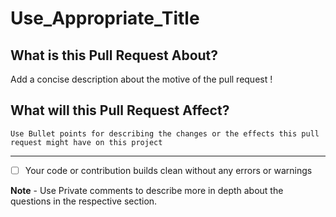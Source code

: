 # Use_Appropriate_Title 

## What is this Pull Request About?

Add a concise description about the motive of the pull request !
<!-- You can use Bullet Points if the description is very large  -->


## What will this Pull Request Affect?
`Use Bullet points for describing the changes or the effects this pull request might have on this project`
<!--  
- Bullet Point 1
- Bullet Point 2
-->

---

- [ ] Your code or contribution builds clean without any errors or warnings   
<!-- you have to type x like [x] to check the box --> 

**Note** - Use Private comments to describe more in depth about the questions in the respective section.   
